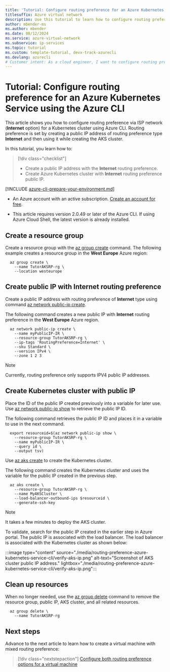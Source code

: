 ```yaml
---
title: 'Tutorial: Configure routing preference for an Azure Kubernetes Service - Azure CLI'
titlesuffix: Azure virtual network
description: Use this tutorial to learn how to configure routing preference for an Azure Kubernetes Service.
author: mbender-ms
ms.author: mbender
ms.date: 08/12/2024
ms.service: azure-virtual-network
ms.subservice: ip-services
ms.topic: tutorial
ms.custom: template-tutorial, devx-track-azurecli
ms.devlang: azurecli
# Customer intent: As a cloud engineer, I want to configure routing preferences for my Azure Kubernetes Service using the Azure CLI, so that I can ensure optimal network performance and proper public IP management for my Kubernetes cluster.
---
```


# Tutorial: Configure routing preference for an Azure Kubernetes Service using the Azure CLI

This article shows you how to configure routing preference via ISP network (**Internet** option) for a Kubernetes cluster using Azure CLI. Routing preference is set by creating a public IP address of routing preference type **Internet** and then using it while creating the AKS cluster.

In this tutorial, you learn how to:

> [!div class="checklist"]
> * Create a public IP address with the **Internet** routing preference.
> * Create Azure Kubernetes cluster with **Internet** routing preference public IP.

[!INCLUDE [azure-cli-prepare-your-environment.md](~/reusable-content/azure-cli/azure-cli-prepare-your-environment.md)]

- An Azure account with an active subscription. [Create an account for free](https://azure.microsoft.com/free/?WT.mc_id=A261C142F).

- This article requires version 2.0.49 or later of the Azure CLI. If using Azure Cloud Shell, the latest version is already installed.

## Create a resource group

Create a resource group with the [az group create](/cli/azure/group#az-group-create) command. The following example creates a resource group in the **West Europe** Azure region:

```azurecli-interactive
  az group create \
    --name TutorAKSRP-rg \
    --location westeurope

```

## Create public IP with Internet routing preference

Create a public IP address with routing preference of **Internet** type using command [az network public-ip create](/cli/azure/network/public-ip#az-network-public-ip-create).

The following command creates a new public IP with **Internet** routing preference in the **West Europe** Azure region.

```azurecli-interactive
  az network public-ip create \
    --name myPublicIP-IR \
    --resource-group TutorAKSRP-rg \
    --ip-tags 'RoutingPreference=Internet' \
    --sku Standard \
    --version IPv4 \
    --zone 1 2 3
```
> [!NOTE]
>  Currently, routing preference only supports IPV4 public IP addresses.

## Create Kubernetes cluster with public IP

Place the ID of the public IP created previously into a variable for later use. Use [az network public-ip show](/cli/azure/network/public-ip#az-network-public-ip-show) to retrieve the public IP ID.

The following command retrieves the public IP ID and places it in a variable to use in the next command.

```azurecli-interactive
  export resourceid=$(az network public-ip show \
    --resource-group TutorAKSRP-rg \
    --name myPublicIP-IR \
    --query id \
    --output tsv)
```

Use [az aks create](/cli/azure/aks#az-aks-create) to create the Kubernetes cluster.

The following command creates the Kubernetes cluster and uses the variable for the public IP created in the previous step.

```azurecli-interactive
  az aks create \
    --resource-group TutorAKSRP-rg \
    --name MyAKSCluster \
    --load-balancer-outbound-ips $resourceid \
    --generate-ssh-key
```

>[!NOTE]
>It takes a few minutes to deploy the AKS cluster.

To validate, search for the public IP created in the earlier step in Azure portal. The public IP is associated with the load balancer. The load balancer is associated with the Kubernetes cluster as shown below:

  :::image type="content" source="./media/routing-preference-azure-kubernetes-service-cli/verify-aks-ip.png" alt-text="Screenshot of AKS cluster public IP address." lightbox="./media/routing-preference-azure-kubernetes-service-cli/verify-aks-ip.png":::

## Clean up resources

When no longer needed, use the [az group delete](/cli/azure/group#az-group-delete) command to remove the resource group, public IP, AKS cluster, and all related resources.

```azurecli-interactive
  az group delete \
    --name TutorAKSRP-rg
```

## Next steps

Advance to the next article to learn how to create a virtual machine with mixed routing preference:
> [!div class="nextstepaction"]
> [Configure both routing preference options for a virtual machine](routing-preference-mixed-network-adapter-portal.md)

